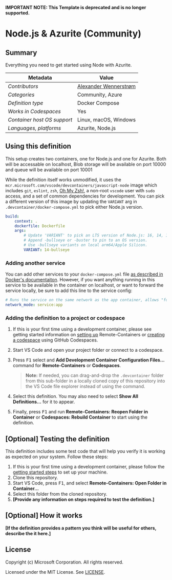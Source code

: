 **IMPORTANT NOTE: This Template is deprecated and is no longer supported.**

# Node.js & Azurite (Community)

## Summary

Everything you need to get started using Node with Azurite.

| Metadata                    | Value                                                   |
| --------------------------- | ------------------------------------------------------- |
| _Contributors_              | [Alexander Wennerstrøm](https://github.com/AlexanderYW) |
| _Categories_                | Community, Azure                                        |
| _Definition type_           | Docker Compose                                          |
| _Works in Codespaces_       | Yes                                                     |
| _Container host OS support_ | Linux, macOS, Windows                                   |
| _Languages, platforms_      | Azurite, Node.js                                        |

## Using this definition

This setup creates two containers, one for Node.js and one for Azurite. Both
will be accessable on localhost, Blob storage will be available on port 10000
and queue will be available on port 10001

While the definition itself works unmodified, it uses the
`mcr.microsoft.com/vscode/devcontainers/javascript-node` image which includes
`git`, `eslint`, `zsh`, [Oh My Zsh!](https://ohmyz.sh/), a non-root `vscode`
user with `sudo` access, and a set of common dependencies for development. You
can pick a different version of this image by updating the `VARIANT` arg in
`.devcontainer/docker-compose.yml` to pick either Node.js version.

```yaml
build:
    context: .
    dockerfile: Dockerfile
    args:
        # Update 'VARIANT' to pick an LTS version of Node.js: 16, 14, 12.
        # Append -bullseye or -buster to pin to an OS version.
        # Use -bullseye variants on local arm64/Apple Silicon.
        VARIANT: 14-bullseye
```

### Adding another service

You can add other services to your `docker-compose.yml` file
[as described in Docker's documentaiton](https://docs.docker.com/compose/compose-file/#service-configuration-reference).
However, if you want anything running in this service to be available in the
container on localhost, or want to forward the service locally, be sure to add
this line to the service config:

```yaml
# Runs the service on the same network as the app container, allows "forwardPorts" in devcontainer.json function.
network_mode: service:app
```

### Adding the definition to a project or codespace

1. If this is your first time using a development container, please see getting
   started information on
   [setting up](https://aka.ms/vscode-remote/containers/getting-started)
   Remote-Containers or
   [creating a codespace](https://aka.ms/ghcs-open-codespace) using GitHub
   Codespaces.

2. Start VS Code and open your project folder or connect to a codespace.

3. Press <kbd>F1</kbd> select and **Add Development Container Configuration
   Files...** command for **Remote-Containers** or **Codespaces**.

    > **Note:** If needed, you can drag-and-drop the `.devcontainer` folder from
    > this sub-folder in a locally cloned copy of this repository into the VS
    > Code file explorer instead of using the command.

4. Select this definition. You may also need to select **Show All
   Definitions...** for it to appear.

5. Finally, press <kbd>F1</kbd> and run **Remote-Containers: Reopen Folder in
   Container** or **Codespaces: Rebuild Container** to start using the
   definition.

## [Optional] Testing the definition

This definition includes some test code that will help you verify it is working
as expected on your system. Follow these steps:

1. If this is your first time using a development container, please follow the
   [getting started steps](https://aka.ms/vscode-remote/containers/getting-started)
   to set up your machine.
2. Clone this repository.
3. Start VS Code, press <kbd>F1</kbd>, and select **Remote-Containers: Open
   Folder in Container...**
4. Select this folder from the cloned repository.
5. **[Provide any information on steps required to test the definition.]**

## [Optional] How it works

**[If the definition provides a pattern you think will be useful for others,
describe the it here.]**

## License

Copyright (c) Microsoft Corporation. All rights reserved.

Licensed under the MIT License. See
[LICENSE](https://github.com/microsoft/vscode-dev-containers/blob/main/LICENSE).
